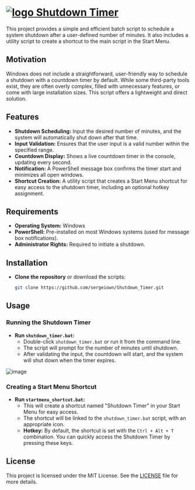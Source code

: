 # [![logo](https://github.com/user-attachments/assets/673b0697-16ed-4865-8cca-c1e0cbe66089) Shutdown Timer](https://github.com/sergeiown/Shutdown_Timer)

This project provides a simple and efficient batch script to schedule a system shutdown after a user-defined number of minutes. It also includes a utility script to create a shortcut to the main script in the Start Menu.

## Motivation

Windows does not include a straightforward, user-friendly way to schedule a shutdown with a countdown timer by default. While some third-party tools exist, they are often overly complex, filled with unnecessary features, or come with large installation sizes. This script offers a lightweight and direct solution.

## Features

- **Shutdown Scheduling:** Input the desired number of minutes, and the system will automatically shut down after that time.
- **Input Validation:** Ensures that the user input is a valid number within the specified range.
- **Countdown Display:** Shows a live countdown timer in the console, updating every second.
- **Notification:** A PowerShell message box confirms the timer start and minimizes all open windows.
- **Shortcut Creation:** A utility script that creates a Start Menu shortcut for easy access to the shutdown timer, including an optional hotkey assignment.

## Requirements

- **Operating System:** Windows
- **PowerShell:** Pre-installed on most Windows systems (used for message box notifications).
- **Administrator Rights:** Required to initiate a shutdown.

## Installation

- **Clone the repository** or download the scripts:
    ```sh
    git clone https://github.com/sergeiown/Shutdown_Timer.git
    ```

## Usage

### Running the Shutdown Timer

- **Run `shutdown_timer.bat`:**
    - Double-click `shutdown_timer.bat` or run it from the command line.
    - The script will prompt for the number of minutes until shutdown.
    - After validating the input, the countdown will start, and the system will shut down when the timer expires.

![image](https://github.com/user-attachments/assets/3cc73bfd-1e48-4278-9d1e-19008f49dc96)

### Creating a Start Menu Shortcut

- **Run `startmenu_shortcut.bat`:**
    - This will create a shortcut named "Shutdown Timer" in your Start Menu for easy access.
    - The shortcut will be linked to the `shutdown_timer.bat` script, with an appropriate icon.
    - **Hotkey:** By default, the shortcut is set with the `Ctrl + Alt + T` combination. You can quickly access the Shutdown Timer by pressing these keys.

## License

This project is licensed under the MIT License. See the [LICENSE](https://github.com/sergeiown/Shutdown_Timer/blob/main/LICENSE) file for more details.
